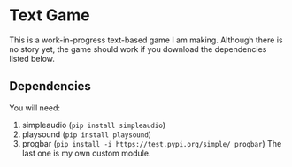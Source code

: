 # Text Game
This is a work-in-progress text-based game I am making. Although there is no story yet, the game should work if you download the dependencies listed below.
## Dependencies
You will need:
1. simpleaudio (`pip install simpleaudio`)
2. playsound (`pip install playsound`)
3. progbar (`pip install -i https://test.pypi.org/simple/ progbar`)
The last one is my own custom module.